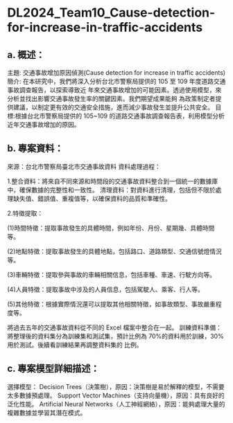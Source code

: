 # DL2024_Team10_Cause-detection-for-increase-in-traffic-accidents


## a. 概述：
主題: 交通事故增加原因偵測(Cause detection for increase in traffic accidents)
簡介: 在本研究中，我們將深入分析台北市警察局提供的 105 至 109 年度道路交通事故調查報告，以探索導致近
年來交通事故增加的可能因素。透過使用模型，來分析並找出影響交通事故發生率的關鍵因素。我們期望成果能夠
為政策制定者提供建議，以制定更有效的交通安全措施，進而減少事故發生並提升公共安全。
目標:根據台北市警察局提供的 105~109 的道路交通事故調查報告表，利用模型分析近年交通事故增加的原因。

## b. 專案資料：
來源：台北市警察局臺北市交通事故資料
資料處理過程：

1.整合資料：將來自不同來源和時間段的交通事故資料整合到一個統一的數據庫中，確保數據的完整性和一致性。
清理資料：對資料進行清理，包括但不限於處理缺失值、錯誤值、重複值等，以確保資料的品質和準確性。

2.特徵提取：

(1)時間特徵：提取事故發生的具體時間，例如年份、月份、星期幾、具體時間等。

(2)地點特徵：提取事故發生的具體地點，包括路口、道路類型、交通信號燈情況等。

(3)車輛特徵：提取參與事故的車輛相關信息，包括車種、車速、行駛方向等。

(4)人員特徵：提取事故中涉及的人員信息，包括駕駛人、乘客、行人等。

(5)其他特徵：根據實際情況還可以提取其他相關特徵，如事故類型、事故嚴重程度等。

將過去五年的交通事故資料從不同的 Excel 檔案中整合在一起。
訓練資料準備：
將整理後的資料集分為訓練集和測試集，預計比例為 70%的資料用於訓練，30%用於測試。後續看訓練結果再調整資料集的
比例。

## c. 專案模型詳細描述：
選擇模型：
Decision Trees（決策樹），原因：決策樹是易於解釋的模型，不需要太多數據預處理。
Support Vector Machines（支持向量機），原因：具有良好的泛化性能。
Artificial Neural Networks（人工神經網絡），原因：能夠處理大量的複雜數據並學習其潛在模式。
